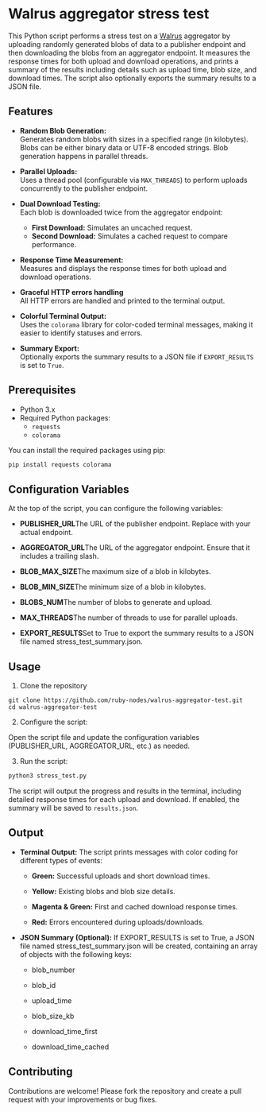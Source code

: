 # Walrus aggregator stress test

This Python script performs a stress test on a [Walrus](https://docs.walrus.site/index.html) aggregator by uploading randomly generated blobs of data to a publisher endpoint and then downloading the blobs from an aggregator endpoint. It measures the response times for both upload and download operations, and prints a summary of the results including details such as upload time, blob size, and download times. The script also optionally exports the summary results to a JSON file.

## Features

- **Random Blob Generation:**  
  Generates random blobs with sizes in a specified range (in kilobytes). Blobs can be either binary data or UTF-8 encoded strings. Blob generation happens in parallel threads.

- **Parallel Uploads:**  
  Uses a thread pool (configurable via `MAX_THREADS`) to perform uploads concurrently to the publisher endpoint.

- **Dual Download Testing:**  
  Each blob is downloaded twice from the aggregator endpoint:
  - **First Download:** Simulates an uncached request.
  - **Second Download:** Simulates a cached request to compare performance.

- **Response Time Measurement:**  
  Measures and displays the response times for both upload and download operations.

- **Graceful HTTP errors handling**  
  All HTTP errors are handled and printed to the terminal output. 

- **Colorful Terminal Output:**  
  Uses the `colorama` library for color-coded terminal messages, making it easier to identify statuses and errors.

- **Summary Export:**  
  Optionally exports the summary results to a JSON file if `EXPORT_RESULTS` is set to `True`.

## Prerequisites

- Python 3.x
- Required Python packages:
  - `requests`
  - `colorama`

You can install the required packages using pip:

```bash
pip install requests colorama
```

Configuration Variables
-----------------------

At the top of the script, you can configure the following variables:

*   **PUBLISHER\_URL**The URL of the publisher endpoint. Replace with your actual endpoint.
    
*   **AGGREGATOR\_URL**The URL of the aggregator endpoint. Ensure that it includes a trailing slash.
    
*   **BLOB\_MAX\_SIZE**The maximum size of a blob in kilobytes.
    
*   **BLOB\_MIN\_SIZE**The minimum size of a blob in kilobytes.
    
*   **BLOBS\_NUM**The number of blobs to generate and upload.
    
*   **MAX\_THREADS**The number of threads to use for parallel uploads.
    
*   **EXPORT\_RESULTS**Set to True to export the summary results to a JSON file named stress\_test\_summary.json.
    

Usage
-----

1. Clone the repository
```
git clone https://github.com/ruby-nodes/walrus-aggregator-test.git
cd walrus-aggregator-test
```
2. Configure the script:

Open the script file and update the configuration variables (PUBLISHER_URL, AGGREGATOR_URL, etc.) as needed.

3. Run the script:
```bash
python3 stress_test.py
```
The script will output the progress and results in the terminal, including detailed response times for each upload and download. If enabled, the summary will be saved to `results.json`.

Output
------

* **Terminal Output:** The script prints messages with color coding for different types of events:
    
    *   **Green:** Successful uploads and short download times.
        
    *   **Yellow:** Existing blobs and blob size details.
        
    *   **Magenta & Green:** First and cached download response times.
        
    *   **Red:** Errors encountered during uploads/downloads.
        
* **JSON Summary (Optional):** If EXPORT\_RESULTS is set to True, a JSON file named stress\_test\_summary.json will be created, containing an array of objects with the following keys:
    
    *   blob\_number
        
    *   blob\_id
        
    *   upload\_time
        
    *   blob\_size\_kb
        
    *   download\_time\_first
        
    *   download\_time\_cached

Contributing
------------

Contributions are welcome! Please fork the repository and create a pull request with your improvements or bug fixes.

